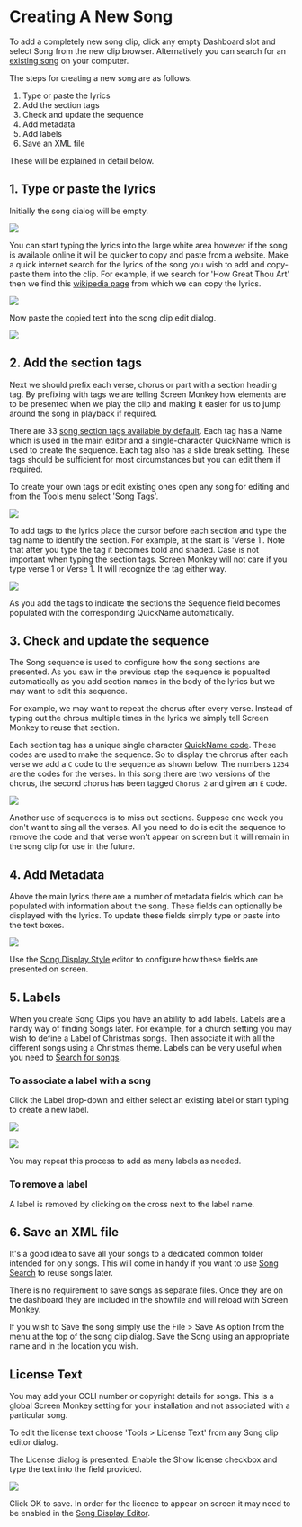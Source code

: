 # Creating A New Song

To add a completely new song clip, click any empty Dashboard slot and select Song from the new clip browser. Alternatively you can search for an [existing song](SongSearch.md) on your computer.

The steps for creating a new song are as follows.

1. Type or paste the lyrics
2. Add the section tags
3. Check and update the sequence
4. Add metadata
5. Add labels
6. Save an XML file

These will be explained in detail below.

## 1. Type or paste the lyrics
Initially the song dialog will be empty.

![](../../../images/song-empty.png)

You can start typing the lyrics into the large white area however if the song is available online it will be quicker to copy and paste from a website. Make a quick internet search for the lyrics of the song you wish to add and copy-paste them into the clip. For example, if we search for 'How Great Thou Art' then we find this [wikipedia page](https://en.wikipedia.org/wiki/How_Great_Thou_Art) from which we can copy the lyrics.

![](../../../images/wikipedia-howgreat2.png)

Now paste the copied text into the song clip edit dialog.

![](../../../images/song-edit-words.png)

## 2. Add the section tags
Next we should prefix each verse, chorus or part with a section heading tag. By prefixing with tags we are telling Screen Monkey how elements are to be presented when we play the clip and making it easier for us to jump around the song in playback if required.

There are 33 [song section tags available by default](SongTags.md). Each tag has a Name which is used in the main editor and a single-character QuickName which is used to create the sequence. Each tag also has a slide break setting. These tags should be sufficient for most circumstances but you can edit them if required.

To create your own tags or edit existing ones open any song for editing and from the Tools menu select 'Song Tags'. 

![](../../../images/song-tags.png)

To add tags to the lyrics place the cursor before each section and type the tag name to identify the section. For example, at the start is 'Verse 1'. Note that after you type the tag it becomes bold and shaded. Case is not important when typing the section tags. Screen Monkey will not care if you type verse 1 or Verse 1. It will recognize the tag either way.

![](../../../images/song-edit-words-sequence.png)

As you add the tags to indicate the sections the Sequence field becomes populated with the corresponding QuickName automatically.

## 3. Check and update the sequence
The Song sequence is used to configure how the song sections are presented. As you saw in the previous step the sequence is popualted automatically as you add section names in the body of the lyrics but we may want to edit this sequence.

For example, we may want to repeat the chorus after every verse. Instead of typing out the chrous multiple times in the lyrics we simply tell Screen Monkey to reuse that section. 

Each section tag has a unique single character [QuickName code](SongTags.md). These codes are used to make the sequence. So to display the chrorus after each verse we add a `C` code to the sequence as shown below. The numbers `1234` are the codes for the verses. In this song there are two versions of the chorus, the second chorus has been tagged `Chorus 2` and given an `E` code.

![](../../../images/song-edit-sequence.png)

Another use of sequences is to miss out sections. Suppose one week you don't want to sing all the verses. All you need to do is edit the sequence to remove the code and that verse won't appear on screen but it will remain in the song clip for use in the future.

## 4. Add Metadata
Above the main lyrics there are a number of metadata fields which can be populated with information about the song. These fields can optionally be displayed with the lyrics. To update these fields simply type or paste into the text boxes.

![](../../../images/song-editor-metadata.png)

Use the [Song Display Style](SongDisplay.md) editor to configure how these fields are presented on screen.

## 5. Labels
When you create Song Clips you have an ability to add labels. Labels are a handy way of finding Songs later. For example, for a church setting you may wish to define a Label of Christmas songs. Then associate it with all the different songs using a Christmas theme. Labels can be very useful when you need to [Search for songs](SongSearch.md).

### To associate a label with a song
Click the Label drop-down and either select an existing label or start typing to create a new label.

![](../../../images/song-label-new.png)

![](../../../images/song-label-hymn.png)

You may repeat this process to add as many labels as needed.

### To remove a label
A label is removed by clicking on the cross next to the label name.

## 6. Save an XML file
It's a good idea to save all your songs to a dedicated common folder intended for only songs. This will come in handy if you want to use [Song Search](SongSearch.md) to reuse songs later. 

There is no requirement to save songs as separate files. Once they are on the dashboard they are included in the showfile and will reload with Screen Monkey.

If you wish to Save the song simply use the File > Save As option from the menu at the top of the song clip dialog. Save the Song using an appropriate name and in the location you wish. 

## License Text
You may add your CCLI number or copyright details for songs. This is a global Screen Monkey setting for your installation and not associated with a particular song.

To edit the license text choose 'Tools > License Text' from any Song clip editor dialog.

The License dialog is presented. Enable the Show license checkbox and type the text into the field provided.

![](../../../images/song-edit-license.png)

Click OK to save. In order for the licence to appear on screen it may need to be enabled in the [Song Display Editor](SongDisplay.md).


